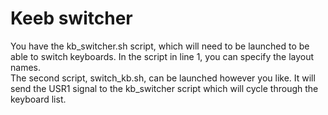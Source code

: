 # Keeb switcher
You have the kb_switcher.sh script, which will need to be launched to be able to switch keyboards. In the script in line 1, you can specify the layout names.
<br>
The second script, switch_kb.sh, can be launched however you like. It will send the USR1 signal to the kb_switcher script which will cycle through the keyboard list.
